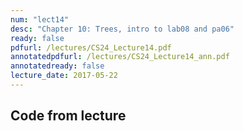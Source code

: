 ```yaml
---
num: "lect14"
desc: "Chapter 10: Trees, intro to lab08 and pa06"
ready: false
pdfurl: /lectures/CS24_Lecture14.pdf
annotatedpdfurl: /lectures/CS24_Lecture14_ann.pdf
annotatedready: false
lecture_date: 2017-05-22 
---
```



## Code from lecture
